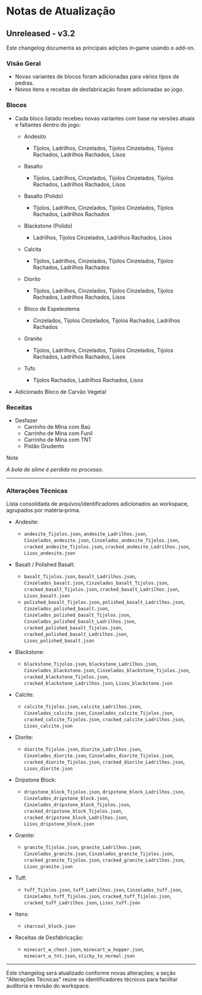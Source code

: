 # Notas de Atualização

## Unreleased - v3.2

Este changelog documenta as principais adições in‑game usando o add-on.

### Visão Geral
- Novas variantes de blocos foram adicionadas para vários tipos de pedras.
- Novos itens e receitas de desfabricação foram adicionadas ao jogo.

### Blocos
- Cada bloco listado recebeu novas variantes com base na versões atuais e faltantes dentro do jogo:

    - Andesito
        - Tijolos, Ladrilhos, Cinzelados, Tijolos Cinzelados, Tijolos Rachados, Ladrilhos Rachados, Lisos

    - Basalto
        - Tijolos, Ladrilhos, Cinzelados, Tijolos Cinzelados, Tijolos Rachados, Ladrilhos Rachados, Lisos

    - Basalto (Polido)
        - Tijolos, Ladrilhos, Cinzelados, Tijolos Cinzelados, Tijolos Rachados, Ladrilhos Rachados

    - Blackstone (Polido)
        - Ladrilhos, Tijolos Cinzelados, Ladrilhos Rachados, Lisos

    - Calcita
        - Tijolos, Ladrilhos, Cinzelados, Tijolos Cinzelados, Tijolos Rachados, Ladrilhos Rachados

    - Diorito
        - Tijolos, Ladrilhos, Cinzelados, Tijolos Cinzelados, Tijolos Rachados, Ladrilhos Rachados, Lisos
    
    - Bloco de Espeleotema
        - Cinzelados, Tijolos Cinzelados, Tijolos Rachados, Ladrilhos Rachados

    - Granito
        - Tijolos, Ladrilhos, Cinzelados, Tijolos Cinzelados, Tijolos Rachados, Ladrilhos Rachados, Lisos

    - Tufo
        - Tijolos Rachados, Ladrilhos Rachados, Lisos

- Adicionado Bloco de Carvão Vegetal

### Receitas
- Desfazer
    - Carrinho de Mina com Baú
    - Carrinho de Mina com Funil
    - Carrinho de Mina com TNT
    - Pistão Grudento
> [!NOTE] 
> _A bola de slime é perdida no processo_.

---

### Alterações Técnicas
Lista consolidada de arquivos/identificadores adicionados ao workspace, agrupados por matéria‑prima.

- Andesite:
    - `andesite_Tijolos.json`, `andesite_Ladrilhos.json`, `Cinzelados_andesite.json`, `Cinzelados_andesite_Tijolos.json`, `cracked_andesite_Tijolos.json`, `cracked_andesite_Ladrilhos.json`, `Lisos_andesite.json`

- Basalt / Polished Basalt:
    - `basalt_Tijolos.json`, `basalt_Ladrilhos.json`, `Cinzelados_basalt.json`, `Cinzelados_basalt_Tijolos.json`, `cracked_basalt_Tijolos.json`, `cracked_basalt_Ladrilhos.json`, `Lisos_basalt.json`
    - `polished_basalt_Tijolos.json`, `polished_basalt_Ladrilhos.json`, `Cinzelados_polished_basalt.json`, `Cinzelados_polished_basalt_Tijolos.json`, `Cinzelados_polished_basalt_Ladrilhos.json`, `cracked_polished_basalt_Tijolos.json`, `cracked_polished_basalt_Ladrilhos.json`, `Lisos_polished_basalt.json`

- Blackstone:
    - `blackstone_Tijolos.json`, `blackstone_Ladrilhos.json`, `Cinzelados_blackstone.json`, `Cinzelados_blackstone_Tijolos.json`, `cracked_blackstone_Tijolos.json`, `cracked_blackstone_Ladrilhos.json`, `Lisos_blackstone.json`

- Calcite:
    - `calcite_Tijolos.json`, `calcite_Ladrilhos.json`, `Cinzelados_calcite.json`, `Cinzelados_calcite_Tijolos.json`, `cracked_calcite_Tijolos.json`, `cracked_calcite_Ladrilhos.json`, `Lisos_calcite.json`

- Diorite:
    - `diorite_Tijolos.json`, `diorite_Ladrilhos.json`, `Cinzelados_diorite.json`, `Cinzelados_diorite_Tijolos.json`, `cracked_diorite_Tijolos.json`, `cracked_diorite_Ladrilhos.json`, `Lisos_diorite.json`

- Dripstone Block:
    - `dripstone_block_Tijolos.json`, `dripstone_block_Ladrilhos.json`, `Cinzelados_dripstone_block.json`, `Cinzelados_dripstone_block_Tijolos.json`, `cracked_dripstone_block_Tijolos.json`, `cracked_dripstone_block_Ladrilhos.json`, `Lisos_dripstone_block.json`

- Granite:
    - `granite_Tijolos.json`, `granite_Ladrilhos.json`, `Cinzelados_granite.json`, `Cinzelados_granite_Tijolos.json`, `cracked_granite_Tijolos.json`, `cracked_granite_Ladrilhos.json`, `Lisos_granite.json`

- Tuff:
    - `tuff_Tijolos.json`, `tuff_Ladrilhos.json`, `Cinzelados_tuff.json`, `Cinzelados_tuff_Tijolos.json`, `cracked_tuff_Tijolos.json`, `cracked_tuff_Ladrilhos.json`, `Lisos_tuff.json`

- Itens:
    - `charcoal_block.json`

- Receitas de Desfabricação:
    - `minecart_w_chest.json`, `minecart_w_hopper.json`, `minecart_w_tnt.json`, `sticky_to_normal.json`

---

Este changelog será atualizado conforme novas alterações; a seção "Alterações Técnicas" reúne os identificadores técnicos para facilitar auditoria e revisão do workspace.
